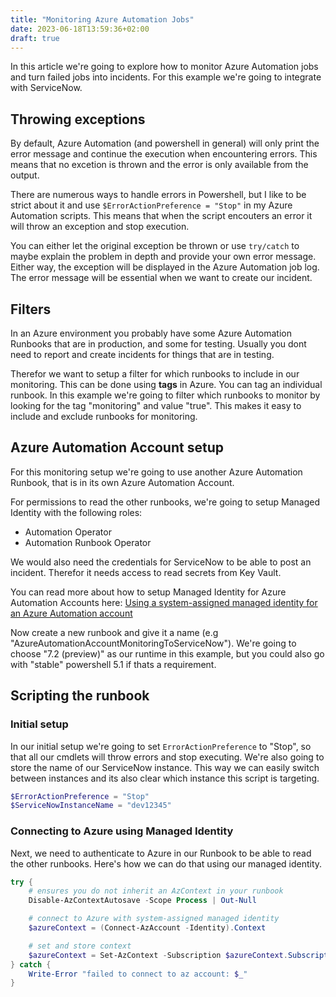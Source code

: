 ```yaml
---
title: "Monitoring Azure Automation Jobs"
date: 2023-06-18T13:59:36+02:00
draft: true
---
```


In this article we're going to explore how to monitor Azure Automation jobs and turn failed jobs into incidents. For this example we're going to integrate with ServiceNow.

## Throwing exceptions

By default, Azure Automation (and powershell in general) will only print the error message and continue the execution when encountering errors. This means that no excetion is thrown and the error is only available from the output.

There are numerous ways to handle errors in Powershell, but I like to be strict about it and use `$ErrorActionPreference = "Stop"` in my Azure Automation scripts. This means that when the script encouters an error it will throw an exception and stop execution. 

You can either let the original exception be thrown or use `try/catch` to maybe explain the problem in depth and provide your own error message. Either way, the exception will be displayed in the Azure Automation job log. The error message will be essential when we want to create our incident.

## Filters

In an Azure environment you probably have some Azure Automation Runbooks that are in production, and some for testing. Usually you dont need to report and create incidents for things that are in testing.

Therefor we want to setup a filter for which runbooks to include in our monitoring. This can be done using **tags** in Azure. You can tag an individual runbook. In this example we're going to filter which runbooks to monitor by looking for the tag "monitoring" and value "true". This makes it easy to include and exclude runbooks for monitoring.

## Azure Automation Account setup

For this monitoring setup we're going to use another Azure Automation Runbook, that is in its own Azure Automation Account.

For permissions to read the other runbooks, we're going to setup Managed Identity with the following roles:

- Automation Operator
- Automation Runbook Operator

We would also need the credentials for ServiceNow to be able to post an incident. Therefor it needs access to read secrets from Key Vault.

You can read more about how to setup Managed Identity for Azure Automation Accounts here: [Using a system-assigned managed identity for an Azure Automation account](https://learn.microsoft.com/en-us/azure/automation/enable-managed-identity-for-automation)

Now create a new runbook and give it a name (e.g "AzureAutomationAccountMonitoringToServiceNow"). We're going to choose "7.2 (preview)" as our runtime in this example, but you could also go with "stable" powershell 5.1 if thats a requirement.

## Scripting the runbook

### Initial setup

In our initial setup we're going to set `ErrorActionPreference` to "Stop", so that all our cmdlets will throw errors and stop executing. We're also going to store the name of our ServiceNow instance. This way we can easily switch between instances and its also clear which instance this script is targeting.

```powershell
$ErrorActionPreference = "Stop"
$ServiceNowInstanceName = "dev12345"
```

### Connecting to Azure using Managed Identity

Next, we need to authenticate to Azure in our Runbook to be able to read the other runbooks. Here's how we can do that using our managed identity.

```powershell
try {
    # ensures you do not inherit an AzContext in your runbook
    Disable-AzContextAutosave -Scope Process | Out-Null

    # connect to Azure with system-assigned managed identity
    $azureContext = (Connect-AzAccount -Identity).Context

    # set and store context
    $azureContext = Set-AzContext -Subscription $azureContext.Subscription -DefaultProfile $azureContext
} catch {
    Write-Error "failed to connect to az account: $_"
}
```


